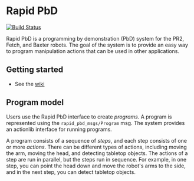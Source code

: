 # Rapid PbD
[![Build Status](http://build.ros.org/buildStatus/icon?job=Ibin_uT64__rapid_pbd__ubuntu_trusty_amd64__binary)](http://build.ros.org/job/Ibin_uT64__rapid_pbd__ubuntu_trusty_amd64__binary/)

Rapid PbD is a programming by demonstration (PbD) system for the PR2, Fetch, and Baxter robots.
The goal of the system is to provide an easy way to program manipulation actions that can be used in other applications.

## Getting started
- See the [wiki](https://github.com/jstnhuang/rapid_pbd/wiki)

## Program model
Users use the Rapid PbD interface to create *programs*.
A program is represented using the `rapid_pbd_msgs/Program` msg.
The system provides an actionlib interface for running programs.

A program consists of a sequence of *steps*, and each step consists of one or more *actions*.
There can be different types of actions, including moving the arm, moving the head, and detecting tabletop objects.
The actions of a step are run in parallel, but the steps run in sequence.
For example, in one step, you can point the head down and move the robot's arms to the side, and in the next step, you can detect tabletop objects.
